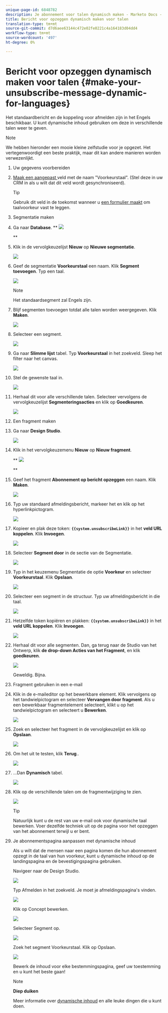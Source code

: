 ```yaml
---
unique-page-id: 6848782
description: Je abonnement voor talen dynamisch maken - Marketo Docs - Productdocumentatie
title: Bericht voor opzeggen dynamisch maken voor talen
translation-type: tm+mt
source-git-commit: d7d6aee63144c472e02fe0221c4a164183d04dd4
workflow-type: tm+mt
source-wordcount: '497'
ht-degree: 0%

---
```



# Bericht voor opzeggen dynamisch maken voor talen {#make-your-unsubscribe-message-dynamic-for-languages}

Het standaardbericht en de koppeling voor afmelden zijn in het Engels beschikbaar. U kunt dynamische inhoud gebruiken om deze in verschillende talen weer te geven.

>[!NOTE]
>
>We hebben hieronder een mooie kleine zelfstudie voor je opgezet. Het vertegenwoordigt een beste praktijk, maar dit kan andere manieren worden verwezenlijkt.

1. Uw gegevens voorbereiden
1. [Maak een aangepast ](../../../../product-docs/administration/field-management/create-a-custom-field-in-marketo.md)veld met de naam &quot;Voorkeurstaal&quot;. (Stel deze in uw CRM in als u wilt dat dit veld wordt gesynchroniseerd).

   >[!TIP]
   >
   >Gebruik dit veld in de toekomst wanneer u [een formulier maakt](../../../../product-docs/demand-generation/forms/creating-a-form/create-a-form.md) om taalvoorkeur vast te leggen.

1. Segmentatie maken
1. Ga naar **Database**.
** ![](assets/db.png)

   **

1. Klik in de vervolgkeuzelijst **Nieuw** op **Nieuwe segmentatie**.

   ![](assets/two.png)

1. Geef de segmentatie **Voorkeurstaal** een naam. Klik **Segment toevoegen**. Typ een taal.

   ![](assets/image2015-3-9-8-3a33-3a44.png)

   >[!NOTE]
   >
   >Het standaardsegment zal Engels zijn.

1. Blijf segmenten toevoegen totdat alle talen worden weergegeven. Klik **Maken**.

   ![](assets/image2015-3-9-8-3a38-3a5.png)

1. Selecteer een segment.

   ![](assets/image2015-3-9-8-3a38-3a17.png)

1. Ga naar **Slimme lijst** tabel. Typ **Voorkeurstaal** in het zoekveld. Sleep het filter naar het canvas.

   ![](assets/six.png)

1. Stel de gewenste taal in.

   ![](assets/seven.png)

1. Herhaal dit voor alle verschillende talen. Selecteer vervolgens de vervolgkeuzelijst **Segmenteringsacties** en klik op **Goedkeuren**.

   ![](assets/image2015-3-9-8-3a39-3a36.png)

1. Een fragment maken
1. Ga naar **Design Studio**.

   ![](assets/ds.png)

1. Klik in het vervolgkeuzemenu **Nieuw** op **Nieuw fragment**.

   ** ![](assets/ten.png)

   **

1. Geef het fragment **Abonnement op bericht opzeggen** een naam. Klik **Maken**.

   ![](assets/image2015-3-9-8-3a40-3a54.png)

1. Typ uw standaard afmeldingsbericht, markeer het en klik op het hyperlinkpictogram.

   ![](assets/image2015-3-9-8-3a41-3a47.png)

1. Kopieer en plak deze token: **`{{system.unsubscribeLink}}`** in het **veld URL koppelen**. Klik **Invoegen**.

   ![](assets/image2015-3-9-8-3a43-3a17.png)

1. Selecteer **Segment door** in de sectie van de Segmentatie.

   ![](assets/image2015-3-9-8-3a44-3a16.png)

1. Typ in het keuzemenu Segmentatie de optie **Voorkeur** en selecteer **Voorkeurstaal**. Klik **Opslaan**.

   ![](assets/image2015-3-9-8-3a44-3a32.png)

1. Selecteer een segment in de structuur. Typ uw afmeldingsbericht in die taal.

   ![](assets/image2015-3-9-8-3a45-3a43.png)

1. Hetzelfde token kopiëren en plakken: **`{{system.unsubscribeLink}}`** in het **veld URL koppelen**. Klik **Invoegen**.

   ![](assets/image2015-3-9-8-3a47-3a4.png)

1. Herhaal dit voor alle segmenten. Dan, ga terug naar de Studio van het Ontwerp, klik **de drop-down Acties van het Fragment**, en klik **goedkeuren**.

   ![](assets/image2015-3-9-8-3a47-3a34.png)

   Geweldig. Bijna.

1. Fragment gebruiken in een e-mail
1. Klik in de e-maileditor op het bewerkbare element. Klik vervolgens op het tandwielpictogram en selecteer **Vervangen door fragment**. Als u een bewerkbaar fragmentelement selecteert, klikt u op het tandwielpictogram en selecteert u **Bewerken**.

   ![](assets/4.1.png)

1. Zoek en selecteer het fragment in de vervolgkeuzelijst en klik op **Opslaan**.

   ![](assets/image2015-3-9-8-3a50-3a16.png)

1. Om het uit te testen, klik **Terug**..

   ![](assets/4.3.png)

1. ...Dan **Dynamisch** tabel.

   ![](assets/4.4.png)

1. Klik op de verschillende talen om de fragmentwijziging te zien.

   ![](assets/4.5.png)

   >[!TIP]
   >
   >Natuurlijk kunt u de rest van uw e-mail ook voor dynamische taal bewerken. Voer dezelfde techniek uit op de pagina voor het opzeggen van het abonnement terwijl u er bent.

1. Je abonnementspagina aanpassen met dynamische inhoud

   Als u wilt dat de mensen naar een pagina komen die hun abonnement opzegt in de taal van hun voorkeur, kunt u dynamische inhoud op de landingspagina en de bevestigingspagina gebruiken.

   Navigeer naar de Design Studio.

   ![](assets/ds.png)

   Typ Afmelden in het zoekveld. Je moet je afmeldingspagina&#39;s vinden.

   ![](assets/image2015-3-9-8-3a51-3a53.png)

   Klik op Concept bewerken.

   ![](assets/image2015-3-9-8-3a52-3a23.png)

   Selecteer Segment op.

   ![](assets/image2015-3-9-8-3a52-3a57.png)

   Zoek het segment Voorkeurstaal. Klik op Opslaan.

   ![](assets/image2015-3-9-8-3a53-3a54.png)

   Bewerk de inhoud voor elke bestemmingspagina, geef uw toestemming en u kunt het beste gaan!

   >[!NOTE]
   >
   >**Diep duiken**
   >
   >
   >Meer informatie over [dynamische inhoud](../../../../product-docs/personalization/segmentation-and-snippets/segmentation/understanding-dynamic-content.md) en alle leuke dingen die u kunt doen.

